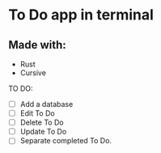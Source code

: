 # To Do app in terminal

## Made with:
- Rust
- Cursive

TO DO:
- [ ] Add a database
- [ ] Edit To Do
- [ ] Delete To Do
- [ ] Update To Do
- [ ] Separate completed To Do.
